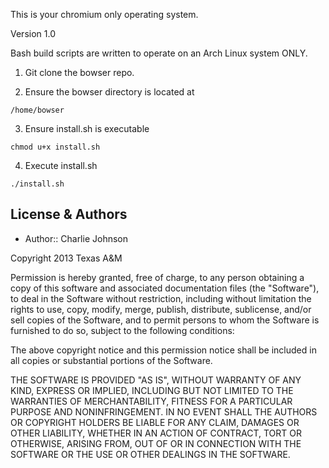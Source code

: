 This is your chromium only operating system.

Version 1.0

Bash build scripts are written to operate on an Arch Linux system ONLY.

1) Git clone the bowser repo.

2) Ensure the bowser directory is located at 
```
/home/bowser
```
3) Ensure install.sh is executable
```
chmod u+x install.sh
```
4) Execute install.sh
```
./install.sh
```

License & Authors
-----------------
- Author:: Charlie Johnson

Copyright 2013 Texas A&M

Permission is hereby granted, free of charge, to any person obtaining a copy
of this software and associated documentation files (the "Software"), to deal
in the Software without restriction, including without limitation the rights
to use, copy, modify, merge, publish, distribute, sublicense, and/or sell
copies of the Software, and to permit persons to whom the Software is
furnished to do so, subject to the following conditions:

The above copyright notice and this permission notice shall be included in
all copies or substantial portions of the Software.

THE SOFTWARE IS PROVIDED "AS IS", WITHOUT WARRANTY OF ANY KIND, EXPRESS OR
IMPLIED, INCLUDING BUT NOT LIMITED TO THE WARRANTIES OF MERCHANTABILITY,
FITNESS FOR A PARTICULAR PURPOSE AND NONINFRINGEMENT. IN NO EVENT SHALL THE
AUTHORS OR COPYRIGHT HOLDERS BE LIABLE FOR ANY CLAIM, DAMAGES OR OTHER
LIABILITY, WHETHER IN AN ACTION OF CONTRACT, TORT OR OTHERWISE, ARISING FROM,
OUT OF OR IN CONNECTION WITH THE SOFTWARE OR THE USE OR OTHER DEALINGS IN
THE SOFTWARE.
